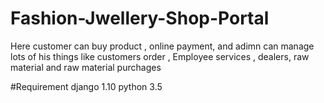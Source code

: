 # Fashion-Jwellery-Shop-Portal
Here customer can buy product , online payment, and adimn can manage lots of his things like customers order , Employee services , dealers, raw material and raw material purchages


#Requirement
django 1.10 
python 3.5
